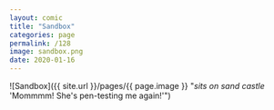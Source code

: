 ```yaml
---
layout: comic
title: "Sandbox"
categories: page
permalink: /128
image: sandbox.png
date: 2020-01-16
---
```


![Sandbox]({{ site.url }}/pages/{{ page.image }} "*sits on sand castle* 'Mommmm! She's pen-testing me again!'")
